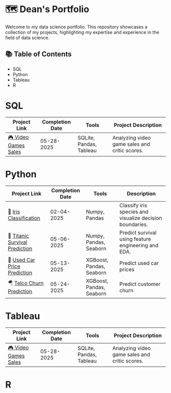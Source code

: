# 🗺 Dean's Portfolio 
Welcome to my data science portfolio. This repository showcases a collection of my projects, highlighting my expertise and experience in the field of data science.

## 📚 Table of Contents
- SQL
- Python
- Tableau
- R

# SQL
| Project Link | Completion Date | Tools | Project Description |
|-------------|----------------|-------|----------------------|
| [🎮 Video Games Sales](https://github.com/deannie-choi/Video-games-sales) | 05-28-2025 | SQLite, Pandas, Tableau | Analyzing video game sales and critic scores. |

# Python
<table>
  <thead>
    <tr>
      <th>Project Link</th>
      <th>Completion Date</th>
      <th>Tools</th>
      <th>Description</th>
    </tr>
  </thead>
  <tbody>
    <tr>
      <td>🌸 <a href="#">Iris Classification</a></td>
      <td>02-04-2025</td>
      <td>Numpy, Pandas</td>
      <td>Classify iris species and visualize decision boundaries.</td>
    </tr>
    <tr>
      <td>🚢 <a href="#">Titanic Survival Prediction</a></td>
      <td>05-06-2025</td>
      <td>Numpy, Pandas, Seaborn</td>
      <td>Predict survival using feature engineering and EDA.</td>
    </tr>
    <tr>
      <td>🚗 <a href="#">Used Car Price Prediction</a></td>
      <td>05-13-2025</td>
      <td>XGBoost, Pandas, Seaborn</td>
      <td>Predict used car prices</td>
    </tr>
    <tr>
      <td>🪂 <a href="#">Telco Churn Prediction</a></td>
      <td>05-24-2025</td>
      <td>XGBoost, Pandas, Seaborn</td>
      <td>Predict customer churn</td>
    </tr>
  </tbody>
</table>

# Tableau
| Project Link | Completion Date | Tools | Project Description |
|-------------|----------------|-------|----------------------|
| [🎮 Video Games Sales](https://github.com/deannie-choi/Video-games-sales) | 05-28-2025 | SQLite, Pandas, Tableau | Analyzing video game sales and critic scores. |

# R
